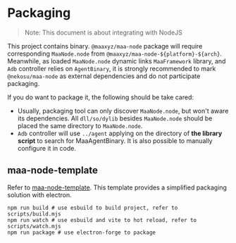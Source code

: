 # Packaging

> Note: This document is about integrating with NodeJS

This project contains binary.  `@maaxyz/maa-node` package will require corresponding `MaaNode.node` from `@maaxyz/maa-node-${platform}-${arch}`. Meanwhile, as loaded `MaaNode.node` dynamic links `MaaFramework` library, and `Adb` controller relies on `AgentBinary`, it is strongly recommended to mark `@nekosu/maa-node` as external dependencies and do not participate packaging.

If you do want to package it, the following should be take cared:

* Usually, packaging tool can only discover `MaaNode.node`, but won't aware its dependencies. All `dll/so/dylib` besides `MaaNode.node` should be placed the same directory to `MaaNode.node`.
* `Adb` controller will use `../agent` applying on the directory of **the library script** to search for MaaAgentBinary. It is also possible to manually configure it in code.

## maa-node-template

Refer to [maa-node-template](https://github.com/neko-para/maa-node-template). This template provides a simplified packaging solution with electron.

```shell
npm run build # use esbuild to build project, refer to scripts/build.mjs
npm run watch # use esbuild and vite to hot reload, refer to scripts/watch.mjs
npm run package # use electron-forge to package
```

